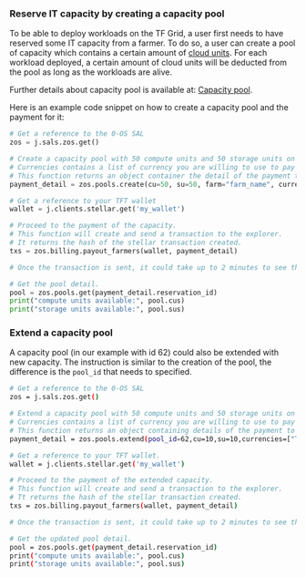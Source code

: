 ### Reserve IT capacity by creating a capacity pool

To be able to deploy workloads on the TF Grid, a user first needs to have reserved some IT capacity from a farmer. To do so, a user can create a pool of capacity which contains a certain amount of [cloud units](tfgrid:cloud_units). 
For each workload deployed, a certain amount of cloud units will be deducted from the pool as long as the workloads are alive.

Further details about capacity pool is available at: [Capacity pool](capacity_pool).

Here is an example code snippet on how to create a capacity pool and the payment for it:

```python
# Get a reference to the 0-OS SAL
zos = j.sals.zos.get()

# Create a capacity pool with 50 compute units and 50 storage units on the farm called "farm_name".
# Currencies contains a list of currency you are willing to use to pay for the capacity.
# This function returns an object container the detail of the payment to be made to reserve the capacity.
payment_detail = zos.pools.create(cu=50, su=50, farm="farm_name", currencies=["TFT", "FreeTFT"])

# Get a reference to your TFT wallet
wallet = j.clients.stellar.get('my_wallet')

# Proceed to the payment of the capacity.
# This function will create and send a transaction to the explorer.
# It returns the hash of the stellar transaction created.
txs = zos.billing.payout_farmers(wallet, payment_detail)

# Once the transaction is sent, it could take up to 2 minutes to see the pool populated with the cloud units.

# Get the pool detail.
pool = zos.pools.get(payment_detail.reservation_id)
print("compute units available:", pool.cus)
print("storage units available:", pool.sus)
```

### Extend a capacity pool

A capacity pool (in our example with id 62) could also be extended with new capacity. The instruction is similar to the creation of the pool, the difference is the `pool_id` that needs to specified. 

```bash
# Get a reference to the 0-OS SAL
zos = j.sals.zos.get()

# Extend a capacity pool with 50 compute units and 50 storage units on the farm called "farm_name".
# Currencies contains a list of currency you are willing to use to pay for the capacity.
# This function returns an object containing details of the payment to be made to reserve the capacity.
payment_detail = zos.pools.extend(pool_id=62,cu=10,su=10,currencies=["TFT", "FreeTFT"])

# Get a reference to your TFT wallet.
wallet = j.clients.stellar.get('my_wallet')

# Proceed to the payment of the extended capacity.
# This function will create and send a transaction to the explorer.
# Tt returns the hash of the stellar transaction created.
txs = zos.billing.payout_farmers(wallet, payment_detail)

# Once the transaction is sent, it could take up to 2 minutes to see the pool populated with the cloud units.

# Get the updated pool detail.
pool = zos.pools.get(payment_detail.reservation_id)
print("compute units available:", pool.cus)
print("storage units available:", pool.sus)
```
```
